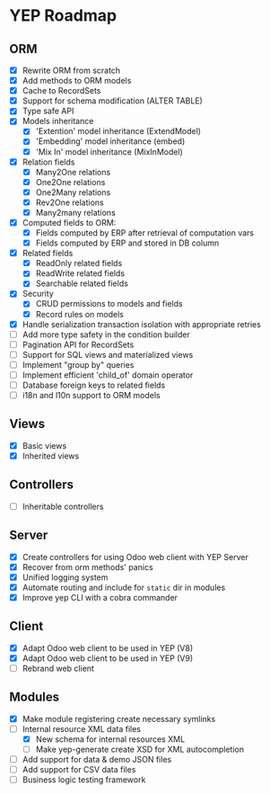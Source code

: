 YEP Roadmap
===========

ORM
---
- [X] Rewrite ORM from scratch
- [X] Add methods to ORM models
- [X] Cache to RecordSets
- [X] Support for schema modification (ALTER TABLE)
- [X] Type safe API
- [X] Models inheritance
    - [X] 'Extention' model inheritance (ExtendModel)
    - [X] 'Embedding' model inheritance (embed)
    - [X] 'Mix In' model inheritance (MixInModel)
- [X] Relation fields
    - [X] Many2One relations
    - [X] One2One relations
    - [X] One2Many relations
    - [X] Rev2One relations
    - [X] Many2many relations
- [X] Computed fields to ORM:
    - [X] Fields computed by ERP after retrieval of computation vars
    - [X] Fields computed by ERP and stored in DB column
- [X] Related fields
    - [X] ReadOnly related fields
    - [X] ReadWrite related fields
    - [X] Searchable related fields
- [X] Security
    - [X] CRUD permissions to models and fields
    - [X] Record rules on models
- [X] Handle serialization transaction isolation with appropriate retries
- [ ] Add more type safety in the condition builder
- [ ] Pagination API for RecordSets
- [ ] Support for SQL views and materialized views
- [ ] Implement "group by" queries
- [ ] Implement efficient 'child_of' domain operator
- [ ] Database foreign keys to related fields
- [ ] i18n and l10n support to ORM models

Views
-----
- [X] Basic views
- [X] Inherited views

Controllers
-----------
- [ ] Inheritable controllers

Server
------
- [X] Create controllers for using Odoo web client with YEP Server
- [X] Recover from orm methods' panics
- [X] Unified logging system
- [X] Automate routing and include for `static` dir in modules
- [X] Improve yep CLI with a cobra commander

Client
------
- [X] Adapt Odoo web client to be used in YEP (V8)
- [X] Adapt Odoo web client to be used in YEP (V9)
- [ ] Rebrand web client

Modules
-------
- [X] Make module registering create necessary symlinks
- [ ] Internal resource XML data files
    - [X] New schema for internal resources XML
    - [ ] Make yep-generate create XSD for XML autocompletion
- [ ] Add support for data & demo JSON files
- [ ] Add support for CSV data files
- [ ] Business logic testing framework
